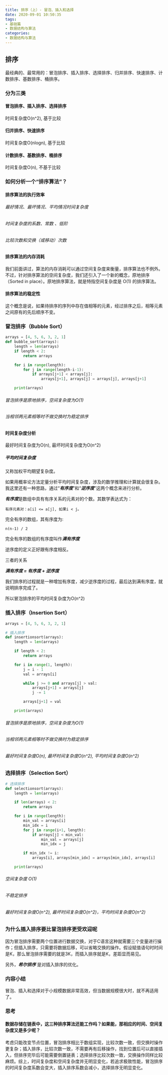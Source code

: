 ```yaml
---
title: 排序（上）- 冒泡、插入和选择
date: 2020-09-01 10:50:35
tags:
- 基础篇
- 数据结构与算法
categories:
- 数据结构与算法
---
```


## 排序

最经典的、最常用的：冒泡排序、插入排序、选择排序、归并排序、快速排序、计数排序、基数排序、桶排序。

### 分为三类

#### 冒泡排序、插入排序、选择排序

时间复杂度O(n^2), 基于比较

#### 归并排序、快速排序

时间复杂度O(nlogn), 基于比较

#### 计数排序、基数排序、桶排序

时间复杂度O(n), 不基于比较



### 如何分析一个“排序算法”？

#### 排序算法的执行效率

###### 最好情况、最坏情况、平均情况时间复杂度

###### 时间复杂度的系数、常数 、低阶

###### 比较次数和交换（或移动）次数

#### 排序算法的内存消耗

我们前面讲过，算法的内存消耗可以通过空间复杂度来衡量，排序算法也不例外。不过，针对排序算法的空间复杂度，我们还引入了一个新的概念，原地排序（Sorted in place）。原地排序算法，就是特指空间复杂度是 O(1) 的排序算法。

#### 排序算法的稳定性

这个概念是说，如果待排序的序列中存在值相等的元素，经过排序之后，相等元素之间原有的先后顺序不变。



### 冒泡排序（Bubble Sort）

```python
arrays = [4, 5, 6, 3, 2, 1]
def bubble_sort(arrays):
    length = len(arrays)
    if length < 2:
        return arrays

    for i in range(length):
        for j in range(length-i-1):
            if arrays[j+1] < arrays[j]:
                arrays[j+1], arrays[j] = arrays[j], arrays[j+1]

    print(arrays)
```

###### 冒泡排序是原地排序，空间复杂度为O(1)

###### 当相邻两元素相等时不做交换时为稳定排序

#### 时间复杂度分析

最好时间复杂度为O(n), 最坏时间复杂度为O(n^2)

##### 平均时间复杂度

又称加权平均期望复杂度。

如果用概率论方法定量分析平均时间复杂度，涉及的数学推理和计算就会很复杂。我这里还有一种思路，通过“***有序度***”和“***逆序度***”这两个概念来进行分析。

***有序度***是数组中具有有序关系的元素对的个数。其数学表达式为：

```
有序元素对：a[i] <= a[j], 如果i < j。
```

完全有序的数组，其有序度为:

```
n(n-1) / 2
```

完全有序的数组的有序度叫作***满有序度***

逆序度的定义正好跟有序度相反。

三者的关系

***满有序度 = 有序度 + 逆序度***

我们排序的过程就是一种增加有序度，减少逆序度的过程，最后达到满有序度，就说明排序完成了。

所以冒泡排序的平均时间复杂度为O(n^2)



### 插入排序（Insertion Sort）

```python
arrays = [4, 5, 6, 3, 2, 1]

# 插入排序
def insertionsort(arrays):
    length = len(arrays)

    if length < 2:
        return arrays

    for i in range(1, length):
        j = i - 1
        val = arrays[i]

        while j >= 0 and arrays[j] > val:
            arrays[j+1] = arrays[j]
            j -= 1

        arrays[j+1] = val

    print(arrays)
```

###### 冒泡排序是原地排序，空间复杂度为O(1)

###### 当相邻两元素相等时不做交换时为稳定排序

###### 最好时间复杂度O(n), 最坏时间复杂度O(n^2), 平均时间复杂度O(n^2)



### 选择排序（Selection Sort）

```python
# 选择排序
def selectionsort(arrays):
    length = len(arrays)

    if len(arrays) < 2:
        return arrays

    for i in range(length):
        min_val = arrays[i]
        min_idx = i
        for j in range(i+1, length):
            if arrays[j] < min_val:
                min_val = arrays[j]
                min_idx = j

        if min_idx != i:
            arrays[i], arrays[min_idx] = arrays[min_idx], arrays[i]

    print(arrays)
```

###### 空间复杂度 O(1)

###### 不稳定排序

###### 最好时间复杂度O(n^2), 最坏时间复杂度O(n^2)，平均时间复杂度O(n^2)



### 为什么插入排序要比冒泡排序更受欢迎呢

因为冒泡排序需要两个位置进行数据交换，对于C语言这种就需要三个变量进行操作；但插入排序，只需要将数据后移，可以省略交换的操作。假设赋值语句时时间是K，那么冒泡排序需要的就是3K，而插入排序就是K，差距显而易见。

另外，***希尔排序*** 是对插入排序的优化。



### 内容小结

冒泡、插入和选择对于小规模数据非常高效，但当数据规模很大时，就不再适用了。



### 思考

#### 数据存储在链表中，这三种排序算法还能工作吗？如果能，那相应的时间、空间复杂度又是多少呢？

考虑只能改变节点位置，冒泡排序相比于数组实现，比较次数一致，但交换时操作更复杂；插入排序，比较次数一致，不需要再有后移操作，找到位置后可以直接插入，但排序完毕后可能需要倒置链表；选择排序比较次数一致，交换操作同样比较麻烦。综上，时间复杂度和空间复杂度并无明显变化，若追求极致性能，冒泡排序的时间复杂度系数会变大，插入排序系数会减小，选择排序无明显变化。